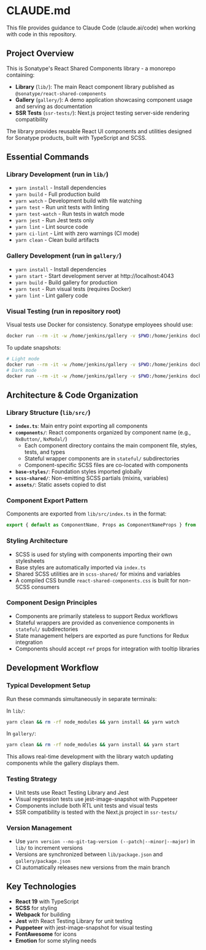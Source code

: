 <!--

    Copyright (c) 2019-present Sonatype, Inc.
    This program and the accompanying materials are made available under
    the terms of the Eclipse Public License 2.0 which accompanies this
    distribution and is available at https://www.eclipse.org/legal/epl-2.0/.

-->
# CLAUDE.md

This file provides guidance to Claude Code (claude.ai/code) when working with code in this repository.

## Project Overview

This is Sonatype's React Shared Components library - a monorepo containing:
- **Library** (`lib/`): The main React component library published as `@sonatype/react-shared-components`
- **Gallery** (`gallery/`): A demo application showcasing component usage and serving as documentation
- **SSR Tests** (`ssr-tests/`): Next.js project testing server-side rendering compatibility

The library provides reusable React UI components and utilities designed for Sonatype products, built with TypeScript and SCSS.

## Essential Commands

### Library Development (run in `lib/`)
- `yarn install` - Install dependencies
- `yarn build` - Full production build
- `yarn watch` - Development build with file watching
- `yarn test` - Run unit tests with linting
- `yarn test-watch` - Run tests in watch mode
- `yarn jest` - Run Jest tests only
- `yarn lint` - Lint source code
- `yarn ci-lint` - Lint with zero warnings (CI mode)
- `yarn clean` - Clean build artifacts

### Gallery Development (run in `gallery/`)
- `yarn install` - Install dependencies  
- `yarn start` - Start development server at http://localhost:4043
- `yarn build` - Build gallery for production
- `yarn test` - Run visual tests (requires Docker)
- `yarn lint` - Lint gallery code

### Visual Testing (run in repository root)
Visual tests use Docker for consistency. Sonatype employees should use:
```bash
docker run --rm -it -w /home/jenkins/gallery -v $PWD:/home/jenkins docker-all.repo.sonatype.com/sonatype/react-shared-components-ci:latest yarn test
```

To update snapshots:
```bash
# Light mode
docker run --rm -it -w /home/jenkins/gallery -v $PWD:/home/jenkins docker-all.repo.sonatype.com/sonatype/react-shared-components-ci:latest yarn jest -u
# Dark mode  
docker run --rm -it -w /home/jenkins/gallery -v $PWD:/home/jenkins docker-all.repo.sonatype.com/sonatype/react-shared-components-ci:latest yarn jest-dark -u
```

## Architecture & Code Organization

### Library Structure (`lib/src/`)
- **`index.ts`**: Main entry point exporting all components
- **`components/`**: React components organized by component name (e.g., `NxButton/`, `NxModal/`)
  - Each component directory contains the main component file, styles, tests, and types
  - Stateful wrapper components are in `stateful/` subdirectories
  - Component-specific SCSS files are co-located with components
- **`base-styles/`**: Foundation styles imported globally
- **`scss-shared/`**: Non-emitting SCSS partials (mixins, variables)
- **`assets/`**: Static assets copied to dist

### Component Export Pattern
Components are exported from `lib/src/index.ts` in the format:
```typescript
export { default as ComponentName, Props as ComponentNameProps } from './components/ComponentName/ComponentName';
```

### Styling Architecture
- SCSS is used for styling with components importing their own stylesheets
- Base styles are automatically imported via `index.ts`
- Shared SCSS utilities are in `scss-shared/` for mixins and variables
- A compiled CSS bundle `react-shared-components.css` is built for non-SCSS consumers

### Component Design Principles
- Components are primarily stateless to support Redux workflows
- Stateful wrappers are provided as convenience components in `stateful/` subdirectories
- State management helpers are exported as pure functions for Redux integration
- Components should accept `ref` props for integration with tooltip libraries

## Development Workflow

### Typical Development Setup
Run these commands simultaneously in separate terminals:

In `lib/`:
```bash
yarn clean && rm -rf node_modules && yarn install && yarn watch
```

In `gallery/`:
```bash
yarn clean && rm -rf node_modules && yarn install && yarn start
```

This allows real-time development with the library watch updating components while the gallery displays them.

### Testing Strategy
- Unit tests use React Testing Library and Jest
- Visual regression tests use jest-image-snapshot with Puppeteer
- Components include both RTL unit tests and visual tests
- SSR compatibility is tested with the Next.js project in `ssr-tests/`

### Version Management
- Use `yarn version --no-git-tag-version (--patch|--minor|--major)` in `lib/` to increment versions
- Versions are synchronized between `lib/package.json` and `gallery/package.json`
- CI automatically releases new versions from the main branch

## Key Technologies
- **React 19** with TypeScript
- **SCSS** for styling
- **Webpack** for building
- **Jest** with React Testing Library for unit testing
- **Puppeteer** with jest-image-snapshot for visual testing
- **FontAwesome** for icons
- **Emotion** for some styling needs
